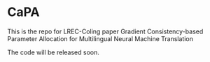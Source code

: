 # CaPA
This is the repo for LREC-Coling paper Gradient Consistency-based Parameter Allocation for Multilingual Neural Machine Translation

The code will be released soon.
